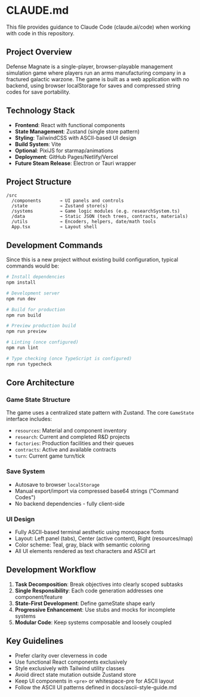 # CLAUDE.md

This file provides guidance to Claude Code (claude.ai/code) when working with code in this repository.

## Project Overview

Defense Magnate is a single-player, browser-playable management simulation game where players run an arms manufacturing company in a fractured galactic warzone. The game is built as a web application with no backend, using browser localStorage for saves and compressed string codes for save portability.

## Technology Stack

- **Frontend**: React with functional components
- **State Management**: Zustand (single store pattern)
- **Styling**: TailwindCSS with ASCII-based UI design
- **Build System**: Vite
- **Optional**: PixiJS for starmap/animations
- **Deployment**: GitHub Pages/Netlify/Vercel
- **Future Steam Release**: Electron or Tauri wrapper

## Project Structure

```
/src
  /components       → UI panels and controls
  /state            → Zustand store(s)
  /systems          → Game logic modules (e.g. researchSystem.ts)
  /data             → Static JSON (tech trees, contracts, materials)
  /utils            → Encoders, helpers, date/math tools
  App.tsx           → Layout shell
```

## Development Commands

Since this is a new project without existing build configuration, typical commands would be:

```bash
# Install dependencies
npm install

# Development server
npm run dev

# Build for production
npm run build

# Preview production build
npm run preview

# Linting (once configured)
npm run lint

# Type checking (once TypeScript is configured)
npm run typecheck
```

## Core Architecture

### Game State Structure
The game uses a centralized state pattern with Zustand. The core `GameState` interface includes:
- `resources`: Material and component inventory
- `research`: Current and completed R&D projects
- `factories`: Production facilities and their queues
- `contracts`: Active and available contracts
- `turn`: Current game turn/tick

### Save System
- Autosave to browser `localStorage`
- Manual export/import via compressed base64 strings ("Command Codes")
- No backend dependencies - fully client-side

### UI Design
- Fully ASCII-based terminal aesthetic using monospace fonts
- Layout: Left panel (tabs), Center (active content), Right (resources/map)
- Color scheme: Teal, gray, black with semantic coloring
- All UI elements rendered as text characters and ASCII art

## Development Workflow

1. **Task Decomposition**: Break objectives into clearly scoped subtasks
2. **Single Responsibility**: Each code generation addresses one component/feature
3. **State-First Development**: Define gameState shape early
4. **Progressive Enhancement**: Use stubs and mocks for incomplete systems
5. **Modular Code**: Keep systems composable and loosely coupled

## Key Guidelines

- Prefer clarity over cleverness in code
- Use functional React components exclusively
- Style exclusively with Tailwind utility classes
- Avoid direct state mutation outside Zustand store
- Keep UI components in `<pre>` or whitespace-pre for ASCII layout
- Follow the ASCII UI patterns defined in docs/ascii-style-guide.md